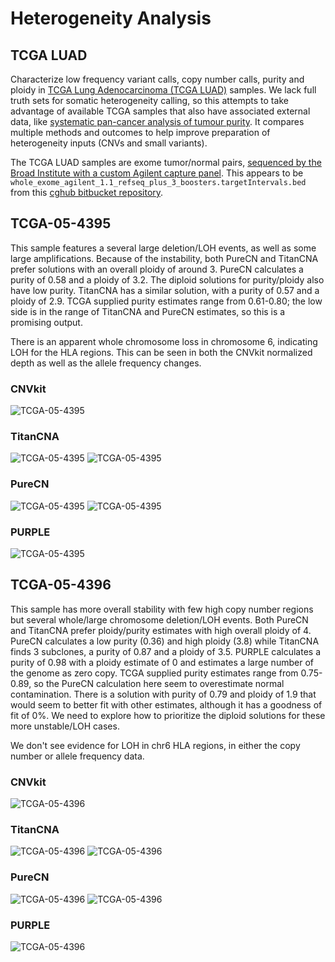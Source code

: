 # Heterogeneity Analysis

## TCGA LUAD

Characterize low frequency variant calls, copy number calls, purity and ploidy
in [TCGA Lung Adenocarcinoma (TCGA
LUAD)](https://portal.gdc.cancer.gov/projects/TCGA-LUAD) samples. We lack full
truth sets for somatic heterogeneity calling, so this attempts to take advantage
of available TCGA samples that also have associated external data, like
[systematic pan-cancer analysis of tumour purity](https://www.nature.com/articles/ncomms9971).
It compares multiple methods and outcomes to help improve preparation of
heterogeneity inputs (CNVs and small variants).

The TCGA LUAD samples are exome tumor/normal pairs,
[sequenced by the Broad Institute with a custom Agilent capture
panel](https://journals.plos.org/plosone/article?id=10.1371/journal.pone.0204912).
This appears to be `whole_exome_agilent_1.1_refseq_plus_3_boosters.targetIntervals.bed`
from this [cghub bitbucket repository](https://bitbucket.org/cghub/cghub-capture-kit-info).

## TCGA-05-4395

This sample features a several large deletion/LOH events, as well
as some large amplifications. Because of the instability, both PureCN and
TitanCNA prefer solutions with an overall ploidy of around 3.
PureCN calculates a purity of 0.58 and a ploidy of 3.2. The diploid solutions
for purity/ploidy also have low purity. TitanCNA has a similar solution, with a
purity of 0.57 and a ploidy of 2.9.
TCGA supplied purity estimates range from 0.61-0.80; the low side is in the
range of TitanCNA and PureCN estimates, so this is a promising output.

There is an apparent whole chromosome loss in chromosome 6, indicating LOH for
the HLA regions. This can be seen in both the CNVkit normalized depth as well as
the allele frequency changes.

### CNVkit
![TCGA-05-4395](tcga_luad/TCGA-05-4395-01A-cnvkit.png)

### TitanCNA

![TCGA-05-4395](tcga_luad/TCGA-05-4395-01A-titan_CNA.png)
![TCGA-05-4395](tcga_luad/TCGA-05-4395-01A-titan_LOH.png)

### PureCN
![TCGA-05-4395](tcga_luad/TCGA-05-4395-01A-purecn.png)
![TCGA-05-4395](tcga_luad/TCGA-05-4395-01A-purecn-optima.png)

### PURPLE

![TCGA-05-4395](tcga_luad/TCGA-05-4395-01A.purple.genomecnv.png)


## TCGA-05-4396

This sample has more overall stability with few high copy number regions but
several whole/large chromosome deletion/LOH events. Both PureCN and TitanCNA
prefer ploidy/purity estimates with high overall ploidy of 4. PureCN calculates
a low purity (0.36) and high ploidy (3.8) while TitanCNA finds 3 subclones, a
purity of 0.87 and a ploidy of 3.5. PURPLE calculates a purity of 0.98 with a
ploidy estimate of 0 and estimates a large number of the genome as zero copy.
TCGA supplied purity estimates range from 0.75-0.89, so the PureCN
calculation here seem to overestimate normal contamination. There is a solution
with purity of 0.79 and ploidy of 1.9 that would seem to better fit with other
estimates, although it has a goodness of fit of 0%. We need to explore how to
prioritize the diploid solutions for these more unstable/LOH cases.

We don't see evidence for LOH in chr6 HLA regions, in either the copy number or
allele frequency data.

### CNVkit

![TCGA-05-4396](tcga_luad/TCGA-05-4396-01A-cnvkit.png)

### TitanCNA

![TCGA-05-4396](tcga_luad/TCGA-05-4396-01A-titan_CNA.png)
![TCGA-05-4396](tcga_luad/TCGA-05-4396-01A-titan_LOH.png)

### PureCN

![TCGA-05-4396](tcga_luad/TCGA-05-4396-01A-purecn.png)
![TCGA-05-4396](tcga_luad/TCGA-05-4396-01A-purecn-optima.png)

### PURPLE

![TCGA-05-4396](tcga_luad/TCGA-05-4396-01A.purple.genomecnv.png)
